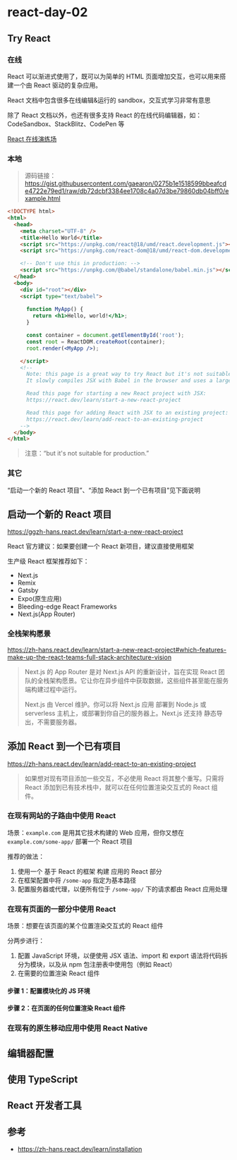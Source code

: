 # react-day-02

## Try React

### 在线

React 可以渐进式使用了，既可以为简单的 HTML 页面增加交互，也可以用来搭建一个由 React 驱动的复杂应用。

React 文档中包含很多在线编辑&运行的 sandbox，交互式学习非常有意思

除了 React 文档以外，也还有很多支持 React 的在线代码编辑器，如：CodeSandbox、StackBlitz、CodePen 等

[React 在线演练场](https://zh-hans.react.dev/learn/installation#try-react)

### 本地

> 源码链接：https://gist.githubusercontent.com/gaearon/0275b1e1518599bbeafcde4722e79ed1/raw/db72dcbf3384ee1708c4a07d3be79860db04bff0/example.html

```html
<!DOCTYPE html>
<html>
  <head>
    <meta charset="UTF-8" />
    <title>Hello World</title>
    <script src="https://unpkg.com/react@18/umd/react.development.js"></script>
    <script src="https://unpkg.com/react-dom@18/umd/react-dom.development.js"></script>

    <!-- Don't use this in production: -->
    <script src="https://unpkg.com/@babel/standalone/babel.min.js"></script>
  </head>
  <body>
    <div id="root"></div>
    <script type="text/babel">
    
      function MyApp() {
        return <h1>Hello, world!</h1>;
      }

      const container = document.getElementById('root');
      const root = ReactDOM.createRoot(container);
      root.render(<MyApp />);

    </script>
    <!--
      Note: this page is a great way to try React but it's not suitable for production.
      It slowly compiles JSX with Babel in the browser and uses a large development build of React.

      Read this page for starting a new React project with JSX:
      https://react.dev/learn/start-a-new-react-project

      Read this page for adding React with JSX to an existing project:
      https://react.dev/learn/add-react-to-an-existing-project
    -->
  </body>
</html>
```
> 注意：“but it's not suitable for production.”

### 其它

“启动一个新的 React 项目”、“添加 React 到一个已有项目”见下面说明

## 启动一个新的 React 项目

https://ggzh-hans.react.dev/learn/start-a-new-react-project

React 官方建议：如果要创建一个 React 新项目，建议直接使用框架

生产级 React 框架推荐如下：
- Next.js
- Remix
- Gatsby
- Expo(原生应用)
- Bleeding-edge React Frameworks
- Next.js(App Router)

### 全栈架构愿景

https://zh-hans.react.dev/learn/start-a-new-react-project#which-features-make-up-the-react-teams-full-stack-architecture-vision

> Next.js 的 App Router 是对 Next.js API 的重新设计，旨在实现 React 团队的全栈架构愿景。它让你在异步组件中获取数据，这些组件甚至能在服务端构建过程中运行。
> 
> Next.js 由 Vercel 维护。你可以将 Next.js 应用 部署到 Node.js 或 serverless 主机上，或部署到你自己的服务器上。Next.js 还支持 静态导出，不需要服务器。

## 添加 React 到一个已有项目

https://zh-hans.react.dev/learn/add-react-to-an-existing-project

> 如果想对现有项目添加一些交互，不必使用 React 将其整个重写。只需将 React 添加到已有技术栈中，就可以在任何位置渲染交互式的 React 组件。

### 在现有网站的子路由中使用 React

场景：`example.com` 是用其它技术构建的 Web 应用，但你又想在 `example.com/some-app/` 部署一个 React 项目

推荐的做法：
1. 使用一个 基于 React 的框架 构建 应用的 React 部分
2. 在框架配置中将 `/some-app` 指定为基本路径
3. 配置服务器或代理，以便所有位于 `/some-app/` 下的请求都由 React 应用处理

### 在现有页面的一部分中使用 React

场景：想要在该页面的某个位置渲染交互式的 React 组件

分两步进行：
1. 配置 JavaScript 环境，以便使用 JSX 语法、import 和 export 语法将代码拆分为模块，以及从 npm 包注册表中使用包（例如 React）
2. 在需要的位置渲染 React 组件

#### 步骤 1：配置模块化的 JS 环境

#### 步骤 2：在页面的任何位置渲染 React 组件

### 在现有的原生移动应用中使用 React Native

## 编辑器配置

## 使用 TypeScript

## React 开发者工具

## 参考

- https://zh-hans.react.dev/learn/installation
